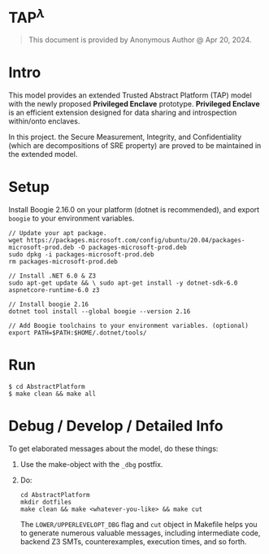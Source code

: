 # $\text{TAP}^{\lambda}$
> This document is provided by Anonymous Author @ Apr 20, 2024.
# Intro
This model provides an extended Trusted Abstract Platform (TAP) model with the newly proposed **Privileged Enclave** prototype. **Privileged Enclave** is an efficient extension designed for data sharing and introspection within/onto enclaves.

In this project. the Secure Measurement, Integrity, and Confidentiality (which are decompositions of SRE property) are proved to be maintained in the extended model.
# Setup
Install Boogie 2.16.0 on your platform (dotnet is recommended), and export `boogie` to your environment variables.


    // Update your apt package.
    wget https://packages.microsoft.com/config/ubuntu/20.04/packages-microsoft-prod.deb -O packages-microsoft-prod.deb
    sudo dpkg -i packages-microsoft-prod.deb
    rm packages-microsoft-prod.deb

    // Install .NET 6.0 & Z3
    sudo apt-get update && \ sudo apt-get install -y dotnet-sdk-6.0 aspnetcore-runtime-6.0 z3
    
    // Install boogie 2.16
    dotnet tool install --global boogie --version 2.16

    // Add Boogie toolchains to your environment variables. (optional)
    export PATH=$PATH:$HOME/.dotnet/tools/

    
# Run
    $ cd AbstractPlatform
    $ make clean && make all
# Debug / Develop / Detailed Info
To get elaborated messages about the model, do these things:
1. Use the make-object with the `_dbg` postfix.
2. Do: 
   
    ```
    cd AbstractPlatform   
    mkdir dotfiles
    make clean && make <whatever-you-like> && make cut
    ```
    The `LOWER/UPPERLEVELOPT_DBG` flag and `cut` object in Makefile helps you to generate numerous valuable messages, including intermediate code, backend Z3 SMTs, counterexamples, execution times, and so forth.

<!-- # Setup

First, you will need to install [boogie](https://github.com/boogie-org/boogie). You'll also need to set the BOOGIE environment variable to point to the boogie executable on your system. For example, I set it as follows:

    $ export BOOGIE="mono ~/research/verification/boogie/Binaries/Boogie.exe"

# Abstract Trusted Platform

The trusted abstract platform (TAP) is in AbstractPlatform.

## Running The TAP Proofs

    $ cd AbstractPlatform
    $ make

Don't forget to set $BOOGIE

# Refinement Proofs

The code is in SanctumRefinementProof.bpl and SGXRefinementProof.bpl.

## Running the Refinement Proofs.
    
Just run make!

# Sanctum Model

Sanctum contains all of the Sanctum model.

* Sanctum/Common defines common, types, constants and functions.
* Sanctum/Host/OS.bpl contains functions that would be implemented in the operating system.
* Sanctum/MMU contains the MMU. See below for details.
* Sanctum/Sanctum contains the Sanctum model and non-interference proofs.

## Executing the Proofs

To run all proofs for the Sanctum model (including the MMU proof), just run make in Sanctum.

    $ cd Sanctum
    $ make

Running all the proofs may take several minutes. (There are a couple of extra proofs that aren't mentioned in the paper here.)

# SGX Model
    
The SGX model is in SGX.  There is nothing to run here.
 -->
